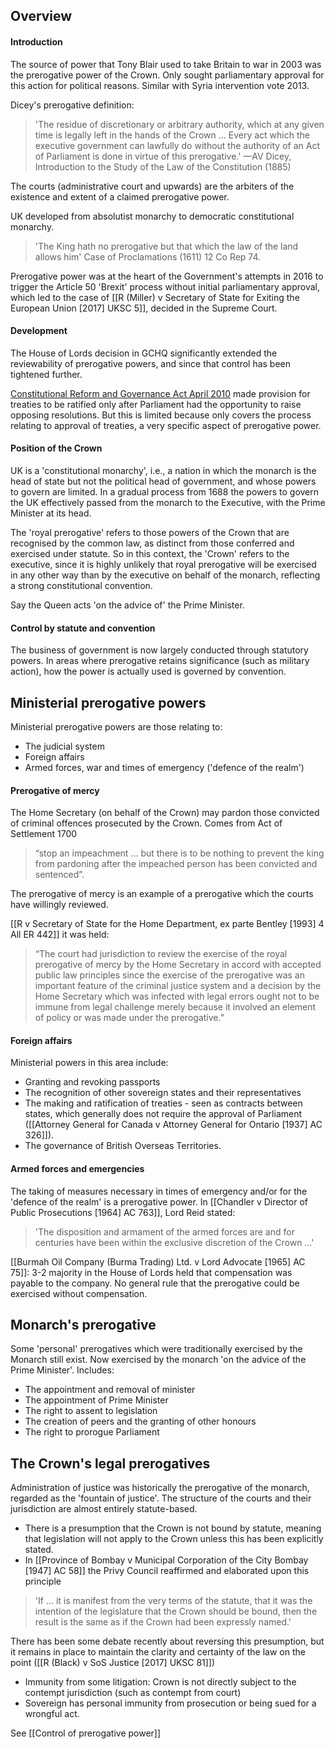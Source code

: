 ## Overview
#### Introduction

The source of power that Tony Blair used to take Britain to war in 2003 was the prerogative power of the Crown. Only sought parliamentary approval for this action for political reasons. Similar with Syria intervention vote 2013. 

Dicey's prerogative definition:
> 'The residue of discretionary or arbitrary authority, which at any given time is legally left in the hands of the Crown … Every act which the executive government can lawfully do without the authority of an Act of Parliament is done in virtue of this prerogative.'
—AV Dicey, Introduction to the Study of the Law of the Constitution (1885)

The courts (administrative court and upwards) are the arbiters of the existence and extent of a claimed prerogative power. 

UK developed from absolutist monarchy to democratic constitutional monarchy.

> 'The King hath no prerogative but that which the law of the land allows him'
> Case of Proclamations (1611) 12 Co Rep 74.

Prerogative power was at the heart of the Government's attempts in 2016 to trigger the Article 50 'Brexit' process without initial parliamentary approval, which led to the case of [[R (Miller) v Secretary of State for Exiting the European Union [2017] UKSC 5]], decided in the Supreme Court.

#### Development

The House of Lords decision in GCHQ significantly extended the reviewability of prerogative powers, and since that control has been tightened further. 

[Constitutional Reform and Governance Act April 2010](https://www.legislation.gov.uk/ukpga/2010/25/contents) made provision for treaties to be ratified only after Parliament had the opportunity to raise opposing resolutions. But this is limited because only covers the process relating to approval of treaties, a very specific aspect of prerogative power. 

#### Position of the Crown

UK is a 'constitutional monarchy', i.e., a nation in which the monarch is the head of state but not the political head of government, and whose powers to govern are limited. In a gradual process from 1688 the powers to govern the UK effectively passed from the monarch to the Executive, with the Prime Minister at its head. 

The 'royal prerogative' refers to those powers of the Crown that are recognised by the common law, as distinct from those conferred and exercised under statute. So in this context, the 'Crown' refers to the executive, since it is highly unlikely that royal prerogative will be exercised in any other way than by the executive on behalf of the monarch, reflecting a strong constitutional convention. 

Say the Queen acts 'on the advice of' the Prime Minister. 

#### Control by statute and convention

The business of government is now largely conducted through statutory powers. In areas where prerogative retains significance (such as military action), how the power is actually used is governed by convention. 

## Ministerial prerogative powers

Ministerial prerogative powers are those relating to:
- The judicial system
- Foreign affairs
- Armed forces, war and times of emergency ('defence of the realm')

#### Prerogative of mercy

The Home Secretary (on behalf of the Crown) may pardon those convicted of criminal offences prosecuted by the Crown. Comes from Act of Settlement 1700

> “stop an impeachment … but there is to be nothing to prevent the king from pardoning after the impeached person has been convicted and sentenced”.

The prerogative of mercy is an example of a prerogative which the courts have willingly reviewed. 

[[R v Secretary of State for the Home Department, ex parte Bentley [1993] 4 All ER 442]] it was held:
> “The court had jurisdiction to review the exercise of the royal prerogative of mercy by the Home Secretary in accord with accepted public law principles since the exercise of the prerogative was an important feature of the criminal justice system and a decision by the Home Secretary which was infected with legal errors ought not to be immune from legal challenge merely because it involved an element of policy or was made under the prerogative.”

#### Foreign affairs

Ministerial powers in this area include:
- Granting and revoking passports
- The recognition of other sovereign states and their representatives
- The making and ratification of treaties - seen as contracts between states, which generally does not require the approval of Parliament ([[Attorney General for Canada v Attorney General for Ontario [1937] AC 326]]). 
- The governance of British Overseas Territories. 

#### Armed forces and emergencies

The taking of measures necessary in times of emergency and/or for the 'defence of the realm' is a prerogative power. In [[Chandler v Director of Public Prosecutions [1964] AC 763]], Lord Reid stated:

> 'The disposition and armament of the armed forces are and for centuries have been within the exclusive discretion of the Crown …'

[[Burmah Oil Company (Burma Trading) Ltd. v Lord Advocate [1965] AC 75]]: 3-2 majority in the House of Lords held that compensation was payable to the company. No general rule that the prerogative could be exercised without compensation. 

## Monarch's prerogative

Some 'personal' prerogatives which were traditionally exercised by the Monarch still exist. Now exercised by the monarch 'on the advice of the Prime Minister'. Includes:
- The appointment and removal of minister
- The appointment of Prime Minister
- The right to assent to legislation
- The creation of peers and the granting of other honours
- The right to prorogue Parliament

## The Crown's legal prerogatives

Administration of justice was historically the prerogative of the monarch, regarded as the 'fountain of justice'. The structure of the courts and their jurisdiction are almost entirely statute-based. 

- There is a presumption that the Crown is not bound by statute, meaning that legislation will not apply to the Crown unless this has been explicitly stated. 
- In [[Province of Bombay v Municipal Corporation of the City Bombay [1947] AC 58]] the Privy Council reaffirmed and elaborated upon this principle
> 'If ... it is manifest from the very terms of the statute, that it was the intention of the legislature that the Crown should be bound, then the result is the same as if the Crown had been expressly named.'

There has been some debate recently about reversing this presumption, but it remains in place to maintain the clarity and certainty of the law on the point ([[R (Black) v SoS Justice [2017] UKSC 81]])

- Immunity from some litigation: Crown is not directly subject to the contempt jurisdiction (such as contempt from court)
- Sovereign has personal immunity from prosecution or being sued for a wrongful act. 

See [[Control of prerogative power]]